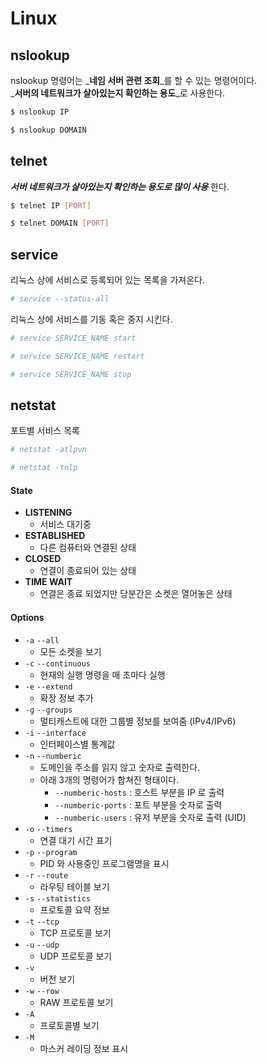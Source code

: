 # Linux

## nslookup

nslookup 명령어는 _**네임 서버 관련 조회**_를 할 수 있는 명령어이다.  
_**서버의 네트워크가 살아있는지 확인하는 용도**_로 사용한다.

```bash
$ nslookup IP
```

```bash
$ nslookup DOMAIN
```

## telnet

_**서버 네트워크가 살아있는지 확인하는 용도로 많이 사용**_ 한다.

```bash
$ telnet IP [PORT]
```

```bash
$ telnet DOMAIN [PORT]
```

## service

리눅스 상에 서비스로 등록되어 있는 목록을 가져온다.

```bash
# service --status-all
```

리눅스 상에 서비스를 기동 혹은 중지 시킨다.

```bash
# service SERVICE_NAME start
```

```bash
# service SERVICE_NAME restart
```

```bash
# service SERVICE_NAME stop
```

## netstat

포트별 서비스 목록

```bash
# netstat -atlpvn

# netstat -tnlp
```

#### State

* **LISTENING** 
  * 서비스 대기중
* **ESTABLISHED** 
  * 다른 컴퓨터와 연결된 상태
* **CLOSED** 
  * 연결이 종료되어 있는 상태 
* **TIME WAIT** 
  * 연결은 종료 되었지만 당분간은 소켓은 열어놓은 상태 

#### Options

* `-a`  `--all` 
  * 모든 소켓을 보기
* `-c` `--continuous` 
  * 현재의 실행 명령을 매 초마다 실행
* `-e` `--extend` 
  * 확장 정보 추가
* `-g` `--groups` 
  * 멀티캐스트에 대한 그룹별 정보를 보여줌 \(IPv4/IPv6\)
* `-i` `--interface` 
  * 인터페이스별 통계값 
* `-n` `--numberic` 
  * 도메인을 주소를 읽지 않고 숫자로 출력한다.
  * 아래 3개의 명령어가 합쳐진 형태이다.
    * `--numberic-hosts` : 호스트 부분을 IP 로 출력
    * `--numberic-ports` : 포트 부분을 숫자로 출력
    * `--numberic-users` : 유저 부분을 숫자로 출력 \(UID\)
* `-o` `--timers` 
  * 연결 대기 시간 표기 
* `-p` `--program` 
  *  PID 와 사용중인 프로그램명을 표시 
* `-r` `--route` 
  * 라우팅 테이블 보기 
* `-s` `--statistics` 
  * 프로토콜 요약 정보 
* `-t` `--tcp` 
  * TCP 프로토콜 보기 
* `-u` `--udp` 
  * UDP 프로토콜 보기 
* `-v` 
  * 버전 보기 
* `-w` `--row` 
  * RAW 프로토콜 보기 
* `-A` 
  * 프로토콜별 보기 
* `-M` 
  * 마스커 레이딩 정보 표시 

